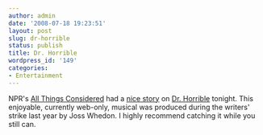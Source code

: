 ```yaml
---
author: admin
date: '2008-07-18 19:23:51'
layout: post
slug: dr-horrible
status: publish
title: Dr. Horrible
wordpress_id: '149'
categories:
- Entertainment
---
```


NPR's [All Things Considered](http://wamu.org/programs/atc/) had a [nice
story](http://www.npr.org/templates/story/story.php?storyId=92678153) on
[Dr. Horrible](http://drhorrible.com/) tonight. This enjoyable,
currently web-only, musical was produced during the writers' strike last
year by Joss Whedon. I highly recommend catching it while you still can.
